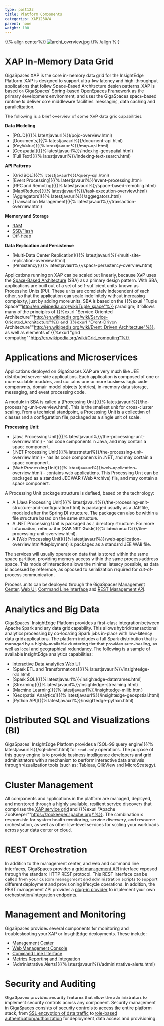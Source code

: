 ```yaml
---
type: post123
title: Platform Components
categories: XAP123OVW
parent: none
weight: 100
---
```


 

{{% align center%}}
![archi_overview.jpg](/attachment_files/Product_Architecture1.png)
{{% /align %}}

# XAP In-Memory Data Grid
GigaSpaces XAP is the core in-memory data grid for the InsightEdge Platform. XAP is designed to support ultra-low latency and high-throughput applications that follow [Space-Based Architecture](./space-based-architecture.html) design patterns. XAP is based on GigaSpaces' Spring-based [OpenSpaces Framework](./product-architecture.html#product-architecture-openSpaces-api-and-components) as the primary development environment, and uses the GigaSpaces space-based runtime to deliver core middleware facilities: messaging, data caching and parallelization.

The following is a brief overview of some XAP data grid capabilities.

**Data Modeling**

- [POJO]({{% latestjavaurl%}}/pojo-overview.html)
- [Documents]({{% latestjavaurl%}}/document-api.html)
- [Key/Value]({{% latestjavaurl%}}/map-api.html)
- [Geospatial]({{% latestjavaurl%}}/indexing-geospatial.html)
- [Full Text]({{% latestjavaurl%}}/indexing-text-search.html)

**API Patterns**

- [Grid SQL]({{% latestjavaurl%}}/query-sql.html)
- [Event Processing]({{% latestjavaurl%}}/event-processing.html)
- [RPC and Remoting]({{% latestjavaurl%}}/space-based-remoting.html)
- [Map/Reduce]({{% latestjavaurl%}}/task-execution-overview.html)
- [Aggregators]({{% latestjavaurl%}}/aggregators.html)
- [Transaction Management]({{% latestjavaurl%}}/transaction-overview.html)


**Memory and Storage**

- [RAM]({{%currentadmurl%}}/memory-management-overview.html)
- [SSD/Flash]({{%currentadmurl%}}/memoryxtend-rocksdb-ssd.html)
- [Off-Heap]({{%currentadmurl%}}/memoryxtend-ohr.html)

**Data Replication and Persistence**

- [Multi-Data Center Replication]({{% latestjavaurl%}}/multi-site-replication-overview.html)
- [Persistency]({{% latestjavaurl%}}/space-persistency-overview.html)


Applications running on XAP can be scaled out linearly, because XAP uses the [Space-Based Architecture](./space-based-architecture.html) (SBA) as a primary design pattern. With SBA, applications are built out of a set of self-sufficient units, known as Processing Units (PU). These units are completely independent of each other, so that the application can scale indefinitely without increasing complexity, just by adding more units. SBA is based on the {{%exurl "Tuple Space""http://en.wikipedia.org/wiki/Tuple_space"%}} paradigm; it follows many of the principles of {{%exurl "Service-Oriented Architecture""http://en.wikipedia.org/wiki/Service-Oriented_Architecture"%}} and {{%exurl "Event-Driven Architecture""http://en.wikipedia.org/wiki/Event_Driven_Architecture"%}}, as well as elements of {{%exurl "grid computing""http://en.wikipedia.org/wiki/Grid_computing"%}}.

# Applications and Microservices
Applications deployed on GigaSpaces XAP are very much like JEE distributed server-side applications. Each application is composed of one or more scalable modules, and contains one or more business logic code components, domain model objects (entries), in-memory data storage, messaging, and event processing code.

A module in SBA is called a [Processing Unit]({{% latestjavaurl%}}/the-processing-unit-overview.html). This is the smallest unit for cross-cluster scaling. From a technical standpoint, a Processing Unit is a collection of classes and a configuration file, packaged as a single unit of scale.

**Processing Unit**:

- [Java Processing Unit]({{% latestjavaurl%}}/the-processing-unit-overview.html) - has code components in Java, and may contain a space component.
- [.NET Processing Unit]({{% latestneturl%}}/the-processing-unit-overview.html) -  has its code components in .NET, and may contain a space component.
- [Web Processing Unit]({{% latestjavaurl%}}/web-application-overview.html) - contains web applications. This Processing Unit can be packaged as a standard JEE WAR (Web Archive) file, and may contain a space component.

A Processing Unit package structure is defined, based on the technology:

- A [Java Processing Unit]({{% latestjavaurl%}}/the-processing-unit-structure-and-configuration.html) is packaged usually as a JAR file, modeled after the Spring DI structure. The package can also be within a file structure based on the same structure.
- A .NET Processing Unit is packaged as a directory structure. For more information, refer to the [XAP.NET Guide]({{% latestneturl%}}/the-processing-unit-overview.html).
- A [Web Processing Unit]({{% latestjavaurl%}}/web-application-overview.html#deployment) is packaged as a standard JEE WAR file.

The services will usually operate on data that is stored within the same space partition, providing memory access within the same process address space. This mode of interaction allows the minimal latency possible, as data is accessed by reference, as opposed to serialization required for out-of-process communication.

Process units can be deployed through the GigaSpaces [Management Center]({{%currentadmurl%}}/gigaspaces-management-center.html), [Web UI]({{%currentadmurl%}}/web-management-console.html), [Command Line Interface]({{%currentadmurl%}}/deploy-command-line-interface.html) and [REST Management API]({{%currentadmurl%}}/xap-manager-rest.html).


# Analytics and Big Data
GigaSpaces' InsightEdge Platform provides a first-class integration between Apache Spark and any data grid capability. This allows hybrid/transactional analytics processing by co-locating Spark jobs in-place with low-latency data grid applications. The platform includes a full Spark distribution that is managed by a highly-available clustering tier that provides auto-healing, as well as local and geographical redundancy. The following is a sample of available InsightEdge analytics capabilities:

- [Interactive Data Analytics Web UI](../started/insightedge-zeppelin.html)
- [Spark ETL and Transformations]({{% latestjavaurl%}}/insightedge-rdd.html)
- [Spark SQL]({{% latestjavaurl%}}/insightedge-dataframes.html)
- [Streaming]({{% latestjavaurl%}}/insightedge-streaming.html)
- [Machine Learning]({{% latestjavaurl%}}/insightedge-mllib.html)
- [Geospatial Analytics]({{% latestjavaurl%}}/insightedge-geospatial.html)
- [Python API]({{% latestjavaurl%}}/insightedge-python.html)


# Distributed SQL and Visualizations (BI)
GigaSpaces' InsightEdge Platform provides a [SQL-99 query engine]({{% latestjavaurl%}}/sql-client.html) for `read-only` operations. The purpose of this query engine is to provide business intelligence developers and grid administrators with a mechanism to perform interactive data analysis through vizualization tools (such as: Tableau, QlikView and MicroStrategy).

# Cluster Management
All components and applications in the platform are managed, deployed, and monitored through a highly available, resilient service discovery that comprises the [XAP service grid](./the-runtime-environment.html) and {{%exurl "Apache ZooKeeper""https://zookeeper.apache.org/"%}}. The combination is responsible for system health monitoring, service discovery, and resource orchestration, as well as other low-level services for scaling your workloads across your data center or cloud.

# REST Orchestration
In addition to the management center, and web and command line interfaces, GigaSpaces provides a [grid management API]({{%currentadmurl%}}/xap-manager-rest.html) interface exposed through the standard HTTP REST protocol. This REST interface can be called from your custom management and administration scripts to support different deployment and provisioning lifecycle operations. In addition, the REST management API provides a [plug-in provider]({{%currentadmurl%}}/xap-manager-rest-pluggable.html) to implement your own orchestration/integration endpoints.

# Management and Monitoring
GigaSpaces provides several components for monitoring and troubleshooting your XAP or InsightEdge deployments. These include:

- [Management Center]({{%currentadmurl%}}/gigaspaces-management-center.html)
- [Web Management Console]({{%currentadmurl%}}/web-management-console.html)
- [Command Line Interface]({{%currentadmurl%}}/deploy-command-line-interface.html)
- [Metrics Reporting and Integration]({{%currentadmurl%}}/metrics-overview.html)
- [Administrative Alerts]({{% latestjavaurl%}}/administrative-alerts.html)


# Security and Auditing
GigaSpaces provides security features that allow the administrators to implement security controls across any component. Security management in GigaSpaces consists of security controls to access the entire platform stack, from [SSL encryption of data traffic]({{%currentsecurl%}}/securing-the-transport-layer-using-ssl.html) to [role-based authentication/authorization]({{%currentsecurl%}}/securing-xap-components.html) for deployment, data access and provisioning.
